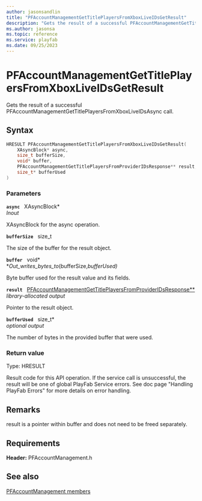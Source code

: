 ```yaml
---
author: jasonsandlin
title: "PFAccountManagementGetTitlePlayersFromXboxLiveIDsGetResult"
description: "Gets the result of a successful PFAccountManagementGetTitlePlayersFromXboxLiveIDsAsync call."
ms.author: jasonsa
ms.topic: reference
ms.service: playfab
ms.date: 09/25/2023
---
```


# PFAccountManagementGetTitlePlayersFromXboxLiveIDsGetResult  

Gets the result of a successful PFAccountManagementGetTitlePlayersFromXboxLiveIDsAsync call.  

## Syntax  
  
```cpp
HRESULT PFAccountManagementGetTitlePlayersFromXboxLiveIDsGetResult(  
    XAsyncBlock* async,  
    size_t bufferSize,  
    void* buffer,  
    PFAccountManagementGetTitlePlayersFromProviderIDsResponse** result,  
    size_t* bufferUsed  
)  
```  
  
### Parameters  
  
**`async`** &nbsp; XAsyncBlock*  
*_Inout_*  
  
XAsyncBlock for the async operation.  
  
**`bufferSize`** &nbsp; size_t  
  
The size of the buffer for the result object.  
  
**`buffer`** &nbsp; void*  
*_Out_writes_bytes_to_(bufferSize,*bufferUsed)*  
  
Byte buffer used for the result value and its fields.  
  
**`result`** &nbsp; [PFAccountManagementGetTitlePlayersFromProviderIDsResponse**](../../pfaccountmanagementtypes/structs/pfaccountmanagementgettitleplayersfromprovideridsresponse.md)  
*library-allocated output*  
  
Pointer to the result object.  
  
**`bufferUsed`** &nbsp; size_t*  
*optional output*  
  
The number of bytes in the provided buffer that were used.  
  
  
### Return value
Type: HRESULT
  
Result code for this API operation. If the service call is unsuccessful, the result will be one of global PlayFab Service errors. See doc page "Handling PlayFab Errors" for more details on error handling.
  
## Remarks  
  
result is a pointer within buffer and does not need to be freed separately.
  
## Requirements  
  
**Header:** PFAccountManagement.h
  
## See also  
[PFAccountManagement members](../pfaccountmanagement_members.md)  

  
  
